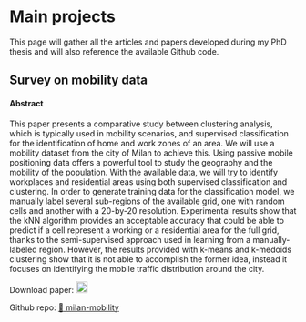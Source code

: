 # Main projects
This page will gather all the articles and papers developed during my PhD thesis and will also reference the available Github code.


## Survey on mobility data
#### Abstract
This paper presents a comparative study between clustering analysis, which is typically used in mobility scenarios, and supervised classification for the identification of home and work zones of an area. We will use a mobility dataset from the city of Milan to achieve this. Using passive mobile positioning data offers a powerful tool to study the geography and the mobility of the population. With the available data, we will try to identify workplaces and residential areas using both supervised classification and clustering. In order to generate training data for the classification model, we manually label several sub-regions of the available grid, one with random cells and another with a 20-by-20 resolution. Experimental results show that the kNN algorithm provides an acceptable accuracy that could be able to predict if a cell represent a working or a residential area for the full grid, thanks to the semi-supervised approach used in learning from a manually-labeled region. However, the results provided with k-means and k-medoids clustering show that it is not able to accomplish the former idea, instead it focuses on identifying the mobile traffic distribution around the city. 

Download paper: <a href=https://github.com/mendozamanu/milan-mobility>
<img src="https://upload.wikimedia.org/wikipedia/commons/thumb/8/87/PDF_file_icon.svg/534px-PDF_file_icon.svg.png" alt="drawing" width="20"/>
</a>


Github repo: [:link: milan-mobility](https://github.com/mendozamanu/milan-mobility)

